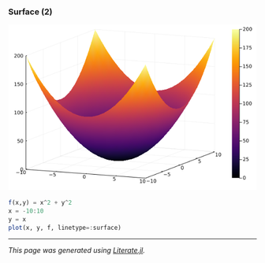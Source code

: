 ### Surface (2)

![surface2.png](images/surface2.png)

````julia
f(x,y) = x^2 + y^2
x = -10:10
y = x
plot(x, y, f, linetype=:surface)
````

---

*This page was generated using [Literate.jl](https://github.com/fredrikekre/Literate.jl).*

